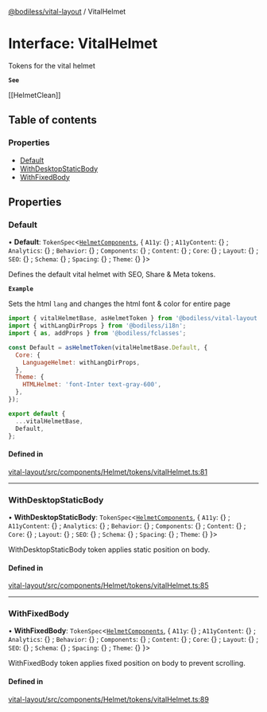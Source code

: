 [@bodiless/vital-layout](../README.md) / VitalHelmet

# Interface: VitalHelmet

Tokens for the vital helmet

**`See`**

[[HelmetClean]]

## Table of contents

### Properties

- [Default](VitalHelmet.md#default)
- [WithDesktopStaticBody](VitalHelmet.md#withdesktopstaticbody)
- [WithFixedBody](VitalHelmet.md#withfixedbody)

## Properties

### Default

• **Default**: `TokenSpec`<[`HelmetComponents`](HelmetComponents.md), { `A11y`: {} ; `A11yContent`: {} ; `Analytics`: {} ; `Behavior`: {} ; `Components`: {} ; `Content`: {} ; `Core`: {} ; `Layout`: {} ; `SEO`: {} ; `Schema`: {} ; `Spacing`: {} ; `Theme`: {}  }\>

Defines the default vital helmet with SEO, Share & Meta tokens.

**`Example`**

Sets the html `lang` and changes the html font & color for entire page
```js
import { vitalHelmetBase, asHelmetToken } from '@bodiless/vital-layout';
import { withLangDirProps } from '@bodiless/i18n';
import { as, addProps } from '@bodiless/fclasses';

const Default = asHelmetToken(vitalHelmetBase.Default, {
  Core: {
    LanguageHelmet: withLangDirProps,
  },
  Theme: {
    HTMLHelmet: 'font-Inter text-gray-600',
  },
});

export default {
  ...vitalHelmetBase,
  Default,
};
```

#### Defined in

[vital-layout/src/components/Helmet/tokens/vitalHelmet.ts:81](https://github.com/johnsonandjohnson/Bodiless-JS/blob/e22f7895e/packages/vital-layout/src/components/Helmet/tokens/vitalHelmet.ts#L81)

___

### WithDesktopStaticBody

• **WithDesktopStaticBody**: `TokenSpec`<[`HelmetComponents`](HelmetComponents.md), { `A11y`: {} ; `A11yContent`: {} ; `Analytics`: {} ; `Behavior`: {} ; `Components`: {} ; `Content`: {} ; `Core`: {} ; `Layout`: {} ; `SEO`: {} ; `Schema`: {} ; `Spacing`: {} ; `Theme`: {}  }\>

WithDesktopStaticBody token applies static position on body.

#### Defined in

[vital-layout/src/components/Helmet/tokens/vitalHelmet.ts:85](https://github.com/johnsonandjohnson/Bodiless-JS/blob/e22f7895e/packages/vital-layout/src/components/Helmet/tokens/vitalHelmet.ts#L85)

___

### WithFixedBody

• **WithFixedBody**: `TokenSpec`<[`HelmetComponents`](HelmetComponents.md), { `A11y`: {} ; `A11yContent`: {} ; `Analytics`: {} ; `Behavior`: {} ; `Components`: {} ; `Content`: {} ; `Core`: {} ; `Layout`: {} ; `SEO`: {} ; `Schema`: {} ; `Spacing`: {} ; `Theme`: {}  }\>

WithFixedBody token applies fixed position on body to prevent scrolling.

#### Defined in

[vital-layout/src/components/Helmet/tokens/vitalHelmet.ts:89](https://github.com/johnsonandjohnson/Bodiless-JS/blob/e22f7895e/packages/vital-layout/src/components/Helmet/tokens/vitalHelmet.ts#L89)
